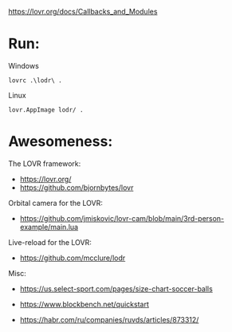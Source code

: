https://lovr.org/docs/Callbacks_and_Modules

# Run:

Windows
```shell
lovrc .\lodr\ .
```

Linux
```shell
lovr.AppImage lodr/ .
```

# Awesomeness:

The LOVR framework:
- https://lovr.org/
- https://github.com/bjornbytes/lovr


Orbital camera for the LOVR:
- https://github.com/jmiskovic/lovr-cam/blob/main/3rd-person-example/main.lua

Live-reload for the LOVR:
- https://github.com/mcclure/lodr


Misc:

- https://us.select-sport.com/pages/size-chart-soccer-balls

- https://www.blockbench.net/quickstart

- https://habr.com/ru/companies/ruvds/articles/873312/
